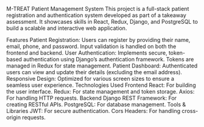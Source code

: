 M-TREAT Patient Management System
This project is a full-stack patient registration and authentication system developed as part of a takeaway assessment. It showcases skills in React, Redux, Django, and PostgreSQL to build a scalable and interactive web application.

Features
Patient Registration:
Users can register by providing their name, email, phone, and password. Input validation is handled on both the frontend and backend.
User Authentication:
Implements secure, token-based authentication using Django’s authentication framework. Tokens are managed in Redux for state management.
Patient Dashboard:
Authenticated users can view and update their details (excluding the email address).
Responsive Design:
Optimized for various screen sizes to ensure a seamless user experience.
Technologies Used
Frontend
React: For building the user interface.
Redux: For state management and token storage.
Axios: For handling HTTP requests.
Backend
Django REST Framework: For creating RESTful APIs.
PostgreSQL: For database management.
Tools & Libraries
JWT: For secure authentication.
Cors Headers: For handling cross-origin requests.
